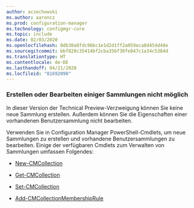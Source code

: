```yaml
---
author: aczechowski
ms.author: aaroncz
ms.prod: configuration-manager
ms.technology: configmgr-core
ms.topic: include
ms.date: 02/03/2020
ms.openlocfilehash: 0db30a8fdc96bc1e1d2d1ff2a059eca8d454d48e
ms.sourcegitcommit: bbf820c35414bf2cba356f30fe047c1a34c5384d
ms.translationtype: HT
ms.contentlocale: de-DE
ms.lasthandoff: 04/21/2020
ms.locfileid: "81692098"
---
```

### <a name="cant-create-or-edit-some-collections"></a><a name="ki_coll"></a> Erstellen oder Bearbeiten einiger Sammlungen nicht möglich

<!--6197183-->
In dieser Version der Technical Preview-Verzweigung können Sie keine neue Sammlung erstellen. Außerdem können Sie die Eigenschaften einer vorhandenen Benutzersammlung nicht bearbeiten.

Verwenden Sie in Configuration Manager PowerShell-Cmdlets, um neue Sammlungen zu erstellen und vorhandene Benutzersammlungen zu bearbeiten. Einige der verfügbaren Cmdlets zum Verwalten von Sammlungen umfassen Folgendes:

- [New-CMCollection](https://docs.microsoft.com/powershell/module/configurationmanager/new-cmcollection?view=sccm-ps)

- [Get-CMCollection](https://docs.microsoft.com/powershell/module/configurationmanager/get-cmcollection?view=sccm-ps)

- [Set-CMCollection](https://docs.microsoft.com/powershell/module/configurationmanager/set-cmcollection?view=sccm-ps#related-links)

- [Add-CMCollectionMembershipRule](https://docs.microsoft.com/powershell/module/configurationmanager/add-cmcollectionmembershiprule?view=sccm-ps)
